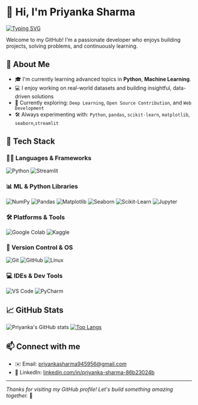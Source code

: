 # 👋 Hi, I'm Priyanka Sharma

[![Typing SVG](https://readme-typing-svg.demolab.com?font=Fira+Code&pause=1000&color=F75C7E&width=435&lines=Currently+learning+Deep+Learning;Open+Source+Contributor;Building+Python+Projects)](https://github.com/iostream8)

Welcome to my GitHub! I'm a passionate developer who enjoys building projects, solving problems, and continuously learning.

## 🚀 About Me

- 🎓 I'm currently learning advanced topics in **Python**, **Machine Learning**.
- 💻 I enjoy working on real-world datasets and building insightful, data-driven solutions
- 🌱 Currently exploring: `Deep Learning`, `Open Source Contribution`, and `Web Development`
- 🛠️ Always experimenting with: `Python`, `pandas`, `scikit-learn`, `matplotlib`, `seaborn`,`streamlit`

## 🚀 Tech Stack

### 🧑‍💻 Languages & Frameworks  
![Python](https://img.shields.io/badge/-Python-3776AB?style=flat&logo=python&logoColor=white)
![Streamlit](https://img.shields.io/badge/-Streamlit-FF4B4B?style=flat&logo=streamlit&logoColor=white)


### 📊 ML & Python Libraries  
![NumPy](https://img.shields.io/badge/-NumPy-013243?style=flat&logo=numpy&logoColor=white)
![Pandas](https://img.shields.io/badge/-Pandas-150458?style=flat&logo=pandas&logoColor=white)
![Matplotlib](https://img.shields.io/badge/-Matplotlib-11557C?style=flat&logo=matplotlib&logoColor=white)
![Seaborn](https://img.shields.io/badge/-Seaborn-7ABADF?style=flat)
![Scikit-Learn](https://img.shields.io/badge/-Scikit--Learn-F7931E?style=flat&logo=scikit-learn&logoColor=white)
![Jupyter](https://img.shields.io/badge/-Jupyter-F37626?style=flat&logo=jupyter&logoColor=white)

### 🛠️ Platforms & Tools  
![Google Colab](https://img.shields.io/badge/-Google%20Colab-F9AB00?style=flat&logo=googlecolab&logoColor=white)
![Kaggle](https://img.shields.io/badge/-Kaggle-20BEFF?style=flat&logo=kaggle&logoColor=white)

### 🔧 Version Control & OS  
![Git](https://img.shields.io/badge/-Git-F05032?style=flat&logo=git&logoColor=white)
![GitHub](https://img.shields.io/badge/-GitHub-181717?style=flat&logo=github&logoColor=white)
![Linux](https://img.shields.io/badge/-Linux-FCC624?style=flat&logo=linux&logoColor=black)

### 💻 IDEs & Dev Tools  
![VS Code](https://img.shields.io/badge/-VS%20Code-007ACC?style=flat&logo=visual-studio-code&logoColor=white)
![PyCharm](https://img.shields.io/badge/-PyCharm-000000?style=flat&logo=pycharm&logoColor=white)

## 📈 GitHub Stats

![Priyanka's GitHub stats](https://github-readme-stats.vercel.app/api?username=iostream8&show_icons=true&theme=radical)
[![Top Langs](https://github-readme-stats.vercel.app/api/top-langs/?username=iostream8&layout=compact&theme=radical)](https://github.com/iostream8/github-readme-stats)

## 📫 Connect with me

- ✉️ Email: [priyankasharma945956@gmail.com](mailto:priyankasharma945956@gmail.com)
- 💼 LinkedIn: [linkedin.com/in/priyanka-sharma-86b23024b](https://www.linkedin.com/in/priyanka-sharma-86b23024b/)

---

*Thanks for visiting my GitHub profile! Let's build something amazing together.* 🚀

